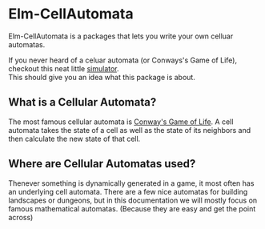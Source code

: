 # Elm-CellAutomata
Elm-CellAutomata is a packages that lets you write your own celluar automatas.

If you never heard of a celuar automata (or Conways's Game of Life),  
checkout this neat little [simulator](https://ncase.me/simulating/model/).  
This should give you an idea what this package is about.

## What is a Cellular Automata?
The most famous cellular automata is [Conway's Game of Life](https://en.wikipedia.org/wiki/Conway%27s_Game_of_Life).
A cell automata takes the state of a cell as well as the state of its neighbors
and then calculate the new state of that cell.

## Where are Cellular Automatas used?
Thenever something is dynamically generated in a game, it most often has an underlying cell automata.
There are a few nice automatas for building landscapes or dungeons,
but in this documentation we will mostly focus on famous mathematical automatas.
(Because they are easy and get the point across)